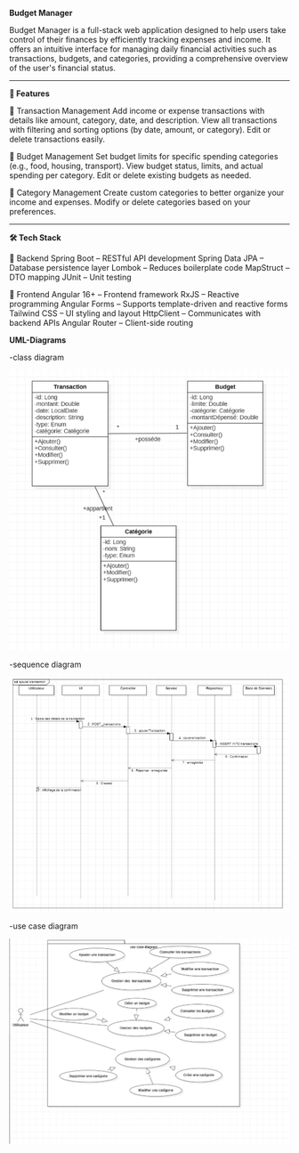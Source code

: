 **Budget Manager**

Budget Manager is a full-stack web application designed to help users take control of their finances by efficiently tracking expenses and income. It offers an intuitive interface for managing daily financial activities such as transactions, budgets, and categories, providing a comprehensive overview of the user's financial status.

---

**🧩 Features**

🔹 Transaction Management
Add income or expense transactions with details like amount, category, date, and description.
View all transactions with filtering and sorting options (by date, amount, or category).
Edit or delete transactions easily.

🔹 Budget Management
Set budget limits for specific spending categories (e.g., food, housing, transport).
View budget status, limits, and actual spending per category.
Edit or delete existing budgets as needed.

🔹 Category Management
Create custom categories to better organize your income and expenses.
Modify or delete categories based on your preferences.

---

**🛠️ Tech Stack**

🔸 Backend
Spring Boot – RESTful API development
Spring Data JPA – Database persistence layer
Lombok – Reduces boilerplate code
MapStruct – DTO mapping
JUnit – Unit testing

🔸 Frontend
Angular 16+ – Frontend framework
RxJS – Reactive programming
Angular Forms – Supports template-driven and reactive forms
Tailwind CSS – UI styling and layout
HttpClient – Communicates with backend APIs
Angular Router – Client-side routing

 **UML-Diagrams**

 -class diagram

![Diagram de classes](./uml/img.png)

 -sequence diagram

![Diagram de sequence](./uml/img_1.png)

 -use case diagram

![Diagram de cas de utilisation](./uml/img_2.png)